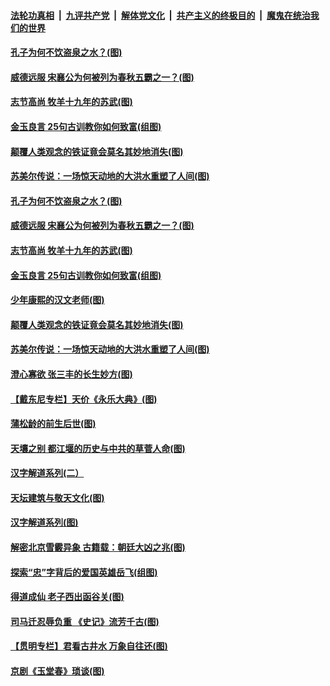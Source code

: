 

####  [法轮功真相](../../../../basic/blob/master/README.md?t=08040231) &nbsp;|&nbsp; [九评共产党](../../../../9ping.md/blob/master/README.md?t=08040231) &nbsp;|&nbsp; [解体党文化](../../../../jtdwh.md/blob/master/README.md?t=08040231)  &nbsp;|&nbsp; [共产主义的终极目的](../../../../gczydzjmd.md/blob/master/README.md?t=08040231) &nbsp;|&nbsp; [魔鬼在统治我们的世界](../../../../mgztzwmdsj.md/blob/master/README.md?t=08040231) 

#### [孔子为何不饮盗泉之水？(图)](../pages/p7/941719.md?t=08040231) 

#### [威德远服 宋襄公为何被列为春秋五霸之一？(图)](../pages/p7/941629.md?t=08040231) 

#### [志节高尚 牧羊十九年的苏武(图)](../pages/p7/941631.md?t=08040231) 

#### [金玉良言 25句古训教你如何致富(组图)](../pages/p7/941605.md?t=08040231) 

#### [颠覆人类观念的铁证竟会莫名其妙地消失(图)](../pages/p7/941352.md?t=08040231) 

#### [苏美尔传说：一场惊天动地的大洪水重塑了人间(图)](../pages/p7/941451.md?t=08040231) 

#### [孔子为何不饮盗泉之水？(图)](../pages/p7/941719.md?t=08040231) 

#### [威德远服 宋襄公为何被列为春秋五霸之一？(图)](../pages/p7/941629.md?t=08040231) 

#### [志节高尚 牧羊十九年的苏武(图)](../pages/p7/941631.md?t=08040231) 

#### [金玉良言 25句古训教你如何致富(组图)](../pages/p7/941605.md?t=08040231) 

#### [少年康熙的汉文老师(图)](../pages/p7/941559.md?t=08040231) 

#### [颠覆人类观念的铁证竟会莫名其妙地消失(图)](../pages/p7/941352.md?t=08040231) 

#### [苏美尔传说：一场惊天动地的大洪水重塑了人间(图)](../pages/p7/941451.md?t=08040231) 

#### [澄心寡欲 张三丰的长生妙方(图)](../pages/p7/941056.md?t=08040231) 

#### [【戴东尼专栏】天价《永乐大典》(图)](../pages/p7/940714.md?t=08040231) 

#### [蒲松龄的前生后世(图)](../pages/p7/941350.md?t=08040231) 

#### [天壤之别 都江堰的历史与中共的草菅人命(图)](../pages/p7/941301.md?t=08040231) 

#### [汉字解道系列(二）](../pages/p7/941076.md?t=08040231) 

#### [天坛建筑与敬天文化(图)](../pages/p7/941308.md?t=08040231) 

#### [汉字解道系列(图)](../pages/p7/940996.md?t=08040231) 

#### [解密北京雪霰异象 古籍载：朝廷大凶之兆(图)](../pages/p7/941293.md?t=08040231) 

#### [探索“忠”字背后的爱国英雄岳飞(组图)](../pages/p7/941158.md?t=08040231) 

#### [得道成仙 老子西出函谷关(图)](../pages/p7/941055.md?t=08040231) 

#### [司马迁忍辱负重 《史记》流芳千古(图)](../pages/p7/940847.md?t=08040231) 

#### [【贯明专栏】君看古井水 万象自往还(图)](../pages/p7/939120.md?t=08040231) 

#### [京剧《玉堂春》琐谈(图)](../pages/p7/941051.md?t=08040231) 

